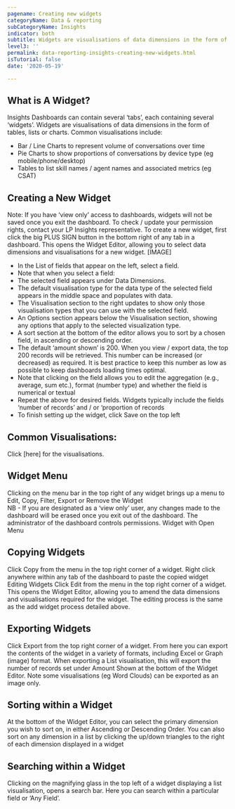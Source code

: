 ```yaml
---
pagename: Creating new widgets
categoryName: Data & reporting
subCategoryName: Insights
indicator: both
subtitle: Widgets are visualisations of data dimensions in the form of tables, lists or charts. 
level3: ''
permalink: data-reporting-insights-creating-new-widgets.html
isTutorial: false
date: '2020-05-19'

---
```

## What is A Widget?
Insights Dashboards can contain several ‘tabs’, each containing several ‘widgets’. Widgets are visualisations of data dimensions in the form of tables, lists or charts. Common visualisations include:
* Bar / Line Charts to represent volume of conversations over time
* Pie Charts  to show proportions of conversations by device type (eg mobile/phone/desktop)
* Tables to list skill names / agent names and associated metrics (eg CSAT)

## Creating a New Widget
Note: If you have ‘view only’ access to dashboards, widgets will not be saved once you exit the dashboard. To check / update your permission rights, contact your LP Insights representative.
To create a new widget, first click the big PLUS SIGN button in the bottom right of any tab in a dashboard. 
This opens the Widget Editor, allowing you to select data dimensions and visualisations for a new widget.
[IMAGE]
* In the List of fields that appear on the left, select a field.
* Note that when you select a field:
* The selected field appears under Data Dimensions.
* The default visualisation type for the data type of the selected field appears in the middle space and populates with data.
* The Visualisation section to the right updates to show only those visualisation types that you can use with the selected field.
* An Options section appears below the Visualisation section, showing any options that apply to the selected visualization type.
* A sort section at the bottom of the editor allows you to sort by a chosen field, in ascending or descending order.
* The default ‘amount shown’ is 200. When you view / export data, the top 200 records will be retrieved. This number can be increased (or decreased) as required. It is best practice to keep this number as low as possible to keep dashboards loading times optimal. 
* Note that clicking on the field allows you to edit the aggregation (e.g., average, sum etc.), format (number type) and whether the field is numerical or textual
* Repeat the above for desired fields. Widgets typically include the fields ‘number of records’ and / or ‘proportion of records
* To finish setting up the widget, click Save on the top left

## Common Visualisations:
Click [here] for the visualisations.
 
## Widget Menu
Clicking on the menu bar in the top right of any widget brings up a menu to Edit, Copy, Filter, Export or Remove the Widget  
NB - If you are designated as a ‘view only’ user, any changes made to the dashboard will be erased once you exit out of the dashboard. The administrator of the dashboard controls permissions.
Widget with Open Menu

## Copying Widgets
Click Copy from the menu in the top right corner of a widget. Right click anywhere within any tab of the dashboard to paste the copied widget
Editing Widgets
Click Edit from the menu in the top right corner of a widget. This opens the Widget Editor, allowing you to amend the data dimensions and visualisations required for the widget. The editing process is the same as the add widget process detailed above.

## Exporting Widgets
Click Export from the top right corner of a widget. From here you can export the contents of the widget in a variety of formats, including Excel or Graph (image) format. When exporting a List visualisation, this will export the number of records set under Amount Shown at the bottom of the Widget Editor. Note some visualisations (eg Word Clouds) can be exported as an image only.

## Sorting within a Widget
At the bottom of the Widget Editor, you can select the primary dimension you wish to sort on, in either Ascending or Descending Order. You can also sort on any dimension in a list by clicking the up/down triangles to the right of each dimension displayed in a widget

## Searching within a Widget
Clicking on the magnifying glass in the top left of a widget displaying a list visualisation, opens a search bar. Here you can search within a particular field or ‘Any Field’.

